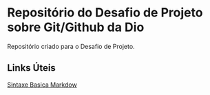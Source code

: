 # Repositório do Desafio de Projeto sobre Git/Github da Dio
Repositório criado para o Desafio de Projeto.

## Links Úteis 
[Sintaxe Basica Markdow](https://www.markdownguide.org/basic-syntax/)
